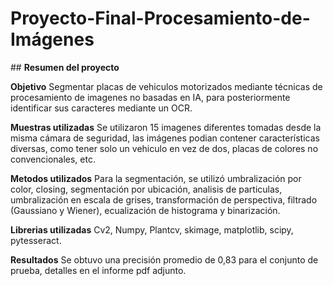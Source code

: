 # Proyecto-Final-Procesamiento-de-Imágenes
﻿## **Resumen del proyecto**

**Objetivo**
Segmentar placas de vehiculos motorizados mediante técnicas de procesamiento de imagenes no basadas en IA, para posteriormente identificar sus caracteres mediante un OCR.

**Muestras utilizadas**
Se utilizaron 15 imagenes diferentes tomadas desde la misma cámara de seguridad, las imágenes podian contener características diversas, como tener solo un vehiculo en vez de dos, placas de colores no convencionales, etc.

**Metodos utilizados**
Para la segmentación, se utilizó umbralización por color, closing, segmentación por ubicación, analisis de particulas, umbralización en escala de grises, transformación de perspectiva, filtrado (Gaussiano y Wiener), ecualización de histograma y binarización.

**Librerias utilizadas**
Cv2, Numpy, Plantcv, skimage, matplotlib, scipy, pytesseract.

**Resultados**
Se obtuvo una precisión promedio de 0,83 para el conjunto de prueba, detalles en el informe pdf adjunto.

